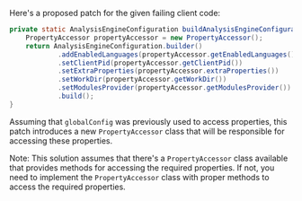 Here's a proposed patch for the given failing client code:

```java
private static AnalysisEngineConfiguration buildAnalysisEngineConfiguration() {
    PropertyAccessor propertyAccessor = new PropertyAccessor();
    return AnalysisEngineConfiguration.builder()
            .addEnabledLanguages(propertyAccessor.getEnabledLanguages())
            .setClientPid(propertyAccessor.getClientPid())
            .setExtraProperties(propertyAccessor.extraProperties())
            .setWorkDir(propertyAccessor.getWorkDir())
            .setModulesProvider(propertyAccessor.getModulesProvider())
            .build();
}
```

Assuming that `globalConfig` was previously used to access properties, this patch introduces a new `PropertyAccessor` class that will be responsible for accessing these properties.

Note: This solution assumes that there's a `PropertyAccessor` class available that provides methods for accessing the required properties. If not, you need to implement the `PropertyAccessor` class with proper methods to access the required properties.